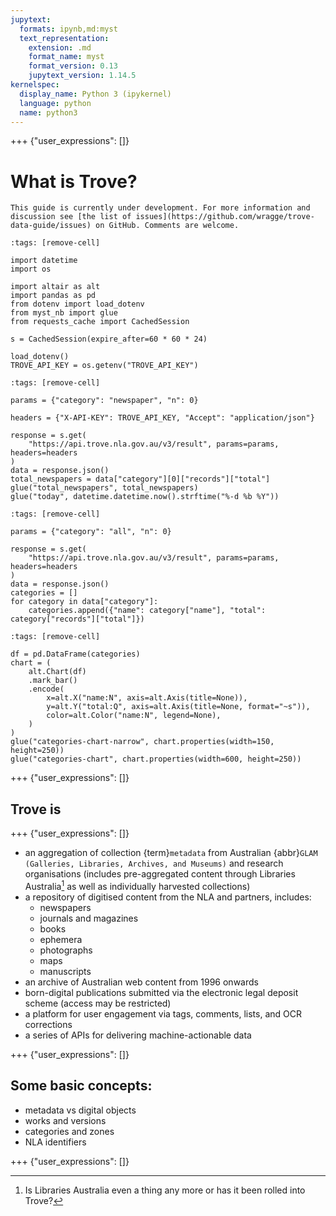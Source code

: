 ```yaml
---
jupytext:
  formats: ipynb,md:myst
  text_representation:
    extension: .md
    format_name: myst
    format_version: 0.13
    jupytext_version: 1.14.5
kernelspec:
  display_name: Python 3 (ipykernel)
  language: python
  name: python3
---
```


+++ {"user_expressions": []}

# What is Trove?

```{note}
This guide is currently under development. For more information and discussion see [the list of issues](https://github.com/wragge/trove-data-guide/issues) on GitHub. Comments are welcome.
```

```{code-cell} ipython3
:tags: [remove-cell]

import datetime
import os

import altair as alt
import pandas as pd
from dotenv import load_dotenv
from myst_nb import glue
from requests_cache import CachedSession

s = CachedSession(expire_after=60 * 60 * 24)

load_dotenv()
TROVE_API_KEY = os.getenv("TROVE_API_KEY")
```

```{code-cell} ipython3
:tags: [remove-cell]

params = {"category": "newspaper", "n": 0}

headers = {"X-API-KEY": TROVE_API_KEY, "Accept": "application/json"}

response = s.get(
    "https://api.trove.nla.gov.au/v3/result", params=params, headers=headers
)
data = response.json()
total_newspapers = data["category"][0]["records"]["total"]
glue("total_newspapers", total_newspapers)
glue("today", datetime.datetime.now().strftime("%-d %b %Y"))
```

```{code-cell} ipython3
:tags: [remove-cell]

params = {"category": "all", "n": 0}

response = s.get(
    "https://api.trove.nla.gov.au/v3/result", params=params, headers=headers
)
data = response.json()
categories = []
for category in data["category"]:
    categories.append({"name": category["name"], "total": category["records"]["total"]})
```

```{code-cell} ipython3
:tags: [remove-cell]

df = pd.DataFrame(categories)
chart = (
    alt.Chart(df)
    .mark_bar()
    .encode(
        x=alt.X("name:N", axis=alt.Axis(title=None)),
        y=alt.Y("total:Q", axis=alt.Axis(title=None, format="~s")),
        color=alt.Color("name:N", legend=None),
    )
)
glue("categories-chart-narrow", chart.properties(width=150, height=250))
glue("categories-chart", chart.properties(width=600, height=250))
```

+++ {"user_expressions": []}

## Trove is

+++ {"user_expressions": []}

- an aggregation of collection {term}`metadata` from Australian {abbr}`GLAM (Galleries, Libraries, Archives, and Museums)` and research organisations (includes pre-aggregated content through Libraries Australia[^LA] as well as individually harvested collections)
- a repository of digitised content from the NLA and partners, includes:
    - newspapers
    - journals and magazines
    - books
    - ephemera
    - photographs
    - maps
    - manuscripts
- an archive of Australian web content from 1996 onwards
- born-digital publications submitted via the electronic legal deposit scheme (access may be restricted)
- a platform for user engagement via tags, comments, lists, and OCR corrections
- a series of APIs for delivering machine-actionable data

+++ {"user_expressions": []}

## Some basic concepts:

- metadata vs digital objects
- works and versions
- categories and zones
- NLA identifiers

+++ {"user_expressions": []}

[^LA]: Is Libraries Australia even a thing any more or has it been rolled into Trove?
